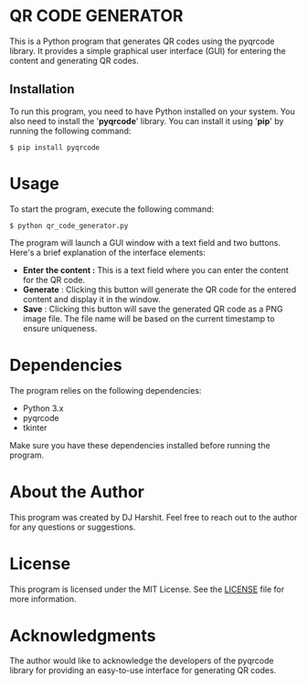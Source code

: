 # QR CODE GENERATOR


This is a Python program that generates QR codes using the pyqrcode library. It provides a simple graphical user interface (GUI) for entering the content and generating QR codes.

## Installation

To run this program, you need to have Python installed on your system. You also need to install the '**pyqrcode**' library. You can install it using '**pip**' by running the following command:
    
    $ pip install pyqrcode

# Usage

To start the program, execute the following command:

    $ python qr_code_generator.py

The program will launch a GUI window with a text field and two buttons. Here's a brief explanation of the interface elements:

* **Enter the content :**  This is a text field where you can enter the content for the QR code.
* **Generate** : Clicking this button will generate the QR code for the entered content and display it in the window.
* **Save** : Clicking this button will save the generated QR code as a PNG image file. The file name will be based on the current timestamp to ensure uniqueness.

# Dependencies

The program relies on the following dependencies:

* Python 3.x
* pyqrcode
* tkinter

Make sure you have these dependencies installed before running the program.

# About the Author
This program was created by DJ Harshit. Feel free to reach out to the author for any questions or suggestions.

# License
This program is licensed under the MIT License. See the [LICENSE](LICENSE) file for more information.

# Acknowledgments
The author would like to acknowledge the developers of the pyqrcode library for providing an easy-to-use interface for generating QR codes.
